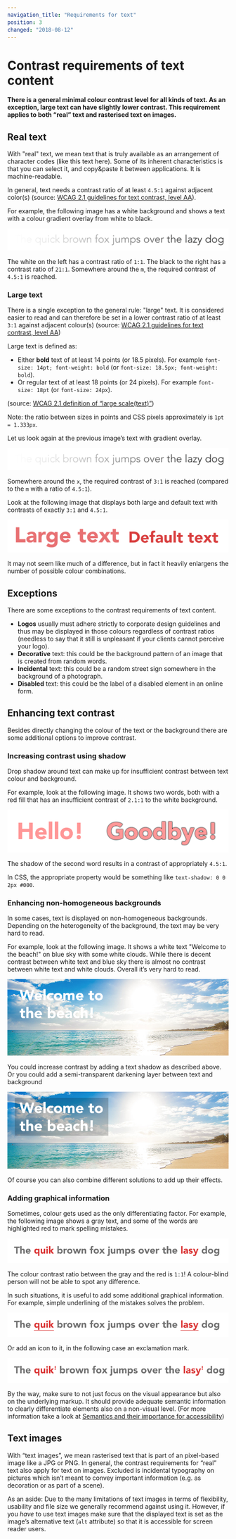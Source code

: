 ```yaml
---
navigation_title: "Requirements for text"
position: 3
changed: "2018-08-12"
---
```


# Contrast requirements of text content

**There is a general minimal colour contrast level for all kinds of text. As an exception, large text can have slightly lower contrast. This requirement applies to both “real” text and rasterised text on images.**

## Real text

With "real" text, we mean text that is truly available as an arrangement of character codes (like this text here). Some of its inherent characteristics is that you can select it, and copy&paste it between applications. It is machine-readable.

In general, text needs a contrast ratio of at least `4.5:1` against adjacent color(s) (source: [WCAG 2.1 guidelines for text contrast, level AA](https://www.w3.org/TR/WCAG21/#contrast-minimum)).

For example, the following image has a white background and shows a text with a colour gradient overlay from white to black.

![Text with colour gradient overlay](_media/lazy-dog.png)

The white on the left has a contrast ratio of `1:1`. The black to the right has a contrast ratio of `21:1`. Somewhere around the `m`, the required contrast of `4.5:1` is reached.

### Large text

There is a single exception to the general rule: "large" text. It is considered easier to read and can therefore be set in a lower contrast ratio of at least `3:1` against adjacent colour(s) (source: [WCAG 2.1 guidelines for text contrast, level AA](https://www.w3.org/TR/WCAG21/#contrast-minimum))

Large text is defined as:

- Either **bold** text of at least 14 points (or 18.5 pixels). For example `font-size: 14pt; font-weight: bold` (or `font-size: 18.5px; font-weight: bold`).
- Or regular text of at least 18 points (or 24 pixels). For example `font-size: 18pt` (or `font-size: 24px`).

(source: [WCAG 2.1 definition of “large scale(text)”](https://www.w3.org/TR/WCAG21/#dfn-large-scale))

Note: the ratio between sizes in points and CSS pixels approximately is `1pt = 1.333px`.

Let us look again at the previous image’s text with gradient overlay.

![Text with colour gradient overlay](_media/lazy-dog.png)

Somewhere around the `x`, the required contrast of `3:1` is reached (compared to the `m` with a ratio of `4.5:1`).

Look at the following image that displays both large and default text with contrasts of exactly `3:1` and `4.5:1`.

![Small and large text](_media/small-and-large-text.png)

It may not seem like much of a difference, but in fact it heavily enlargens the number of possible colour combinations.

## Exceptions

There are some exceptions to the contrast requirements of text content.

- **Logos** usually must adhere strictly to corporate design guidelines and thus may be displayed in those colours regardless of contrast ratios (needless to say that it still is unpleasant if your clients cannot perceive your logo).
- **Decorative** text: this could be the background pattern of an image that is created from random words.
- **Incidental** text: this could be a random street sign somewhere in the background of a photograph.
- **Disabled** text: this could be the label of a disabled element in an online form.

## Enhancing text contrast

Besides directly changing the colour of the text or the background there are some additional options to improve contrast.

### Increasing contrast using shadow

Drop shadow around text can make up for insufficient contrast between text colour and background.

For example, look at the following image. It shows two words, both with a red fill that has an insufficient contrast of `2.1:1` to the white background.

![A word without and a word with shadow](_media/words-without-and-with-shadow.png)

The shadow of the second word results in a contrast of appropriately `4.5:1`.

In CSS, the appropriate property would be something like `text-shadow: 0 0 2px #000`.

### Enhancing non-homogeneous backgrounds

In some cases, text is displayed on non-homogeneous backgrounds. Depending on the heterogeneity of the background, the text may be very hard to read.

For example, look at the following image. It shows a white text "Welcome to the beach!" on blue sky with some white clouds. While there is decent contrast between white text and blue sky there is almost no contrast between white text and white clouds. Overall it’s very hard to read.

![White text on blue sky and white clouds](_media/beach.png)

You could increase contrast by adding a text shadow as described above. Or you could add a semi-transparent darkening layer between text and background

![White text with semi-transparent darkening background](_media/beach-with-background.png)

Of course you can also combine different solutions to add up their effects.

### Adding graphical information

Sometimes, colour gets used as the only differentiating factor. For example, the following image shows a gray text, and some of the words are highlighted red to mark spelling mistakes.

![Spelling mistakes marked with colour](_media/spelling-mistakes.png)

The colour contrast ratio between the gray and the red is `1:1`! A colour-blind person will not be able to spot any difference.

In such situations, it is useful to add some additional graphical information. For example, simple underlining of the mistakes solves the problem.

![Spelling mistakes underlined](_media/spelling-mistakes-underlined.png)

Or add an icon to it, in the following case an exclamation mark.

![Spelling mistakes with signals](_media/spelling-mistakes-with-signals.png)

By the way, make sure to not just focus on the visual appearance but also on the underlying markup. It should provide adequate semantic information to clearly differentiate elements also on a non-visual level. (For more information take a look at [Semantics and their importance for accessibility](/knowledge/semantics/))

## Text images

With “text images”, we mean rasterised text that is part of an pixel-based image like a JPG or PNG. In general, the contrast requirements for “real” text also apply for text on images. Excluded is incidental typography on pictures which isn’t meant to convey important information (e.g. as decoration or as part of a scene).

As an aside: Due to the many limitations of text images in terms of flexibility, usability and file size we generally recommend against using it. However, if you *have* to use text images make sure that the displayed text is set as the image’s alternative text (`alt` attribute) so that it is accessible for screen reader users.